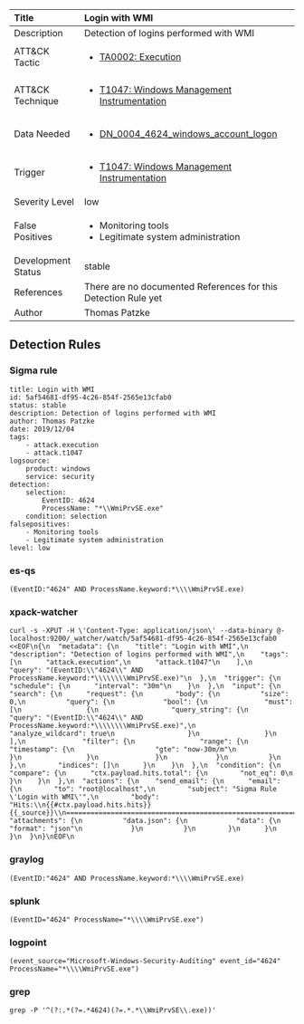 | Title                | Login with WMI                                                                                                                                                 |
|:---------------------|:------------------------------------------------------------------------------------------------------------------------------------------------------------|
| Description          | Detection of logins performed with WMI                                                                                                                                           |
| ATT&amp;CK Tactic    |  <ul><li>[TA0002: Execution](https://attack.mitre.org/tactics/TA0002)</li></ul>  |
| ATT&amp;CK Technique | <ul><li>[T1047: Windows Management Instrumentation](https://attack.mitre.org/techniques/T1047)</li></ul>  |
| Data Needed          | <ul><li>[DN_0004_4624_windows_account_logon](../Data_Needed/DN_0004_4624_windows_account_logon.md)</li></ul>  |
| Trigger              | <ul><li>[T1047: Windows Management Instrumentation](../Triggers/T1047.md)</li></ul>  |
| Severity Level       | low |
| False Positives      | <ul><li>Monitoring tools</li><li>Legitimate system administration</li></ul>  |
| Development Status   | stable |
| References           |  There are no documented References for this Detection Rule yet  |
| Author               | Thomas Patzke |


## Detection Rules

### Sigma rule

```
title: Login with WMI
id: 5af54681-df95-4c26-854f-2565e13cfab0
status: stable
description: Detection of logins performed with WMI
author: Thomas Patzke
date: 2019/12/04
tags:
    - attack.execution
    - attack.t1047
logsource:
    product: windows
    service: security
detection:
    selection:
        EventID: 4624
        ProcessName: "*\\WmiPrvSE.exe"
    condition: selection
falsepositives:
    - Monitoring tools
    - Legitimate system administration
level: low

```





### es-qs
    
```
(EventID:"4624" AND ProcessName.keyword:*\\\\WmiPrvSE.exe)
```


### xpack-watcher
    
```
curl -s -XPUT -H \'Content-Type: application/json\' --data-binary @- localhost:9200/_watcher/watch/5af54681-df95-4c26-854f-2565e13cfab0 <<EOF\n{\n  "metadata": {\n    "title": "Login with WMI",\n    "description": "Detection of logins performed with WMI",\n    "tags": [\n      "attack.execution",\n      "attack.t1047"\n    ],\n    "query": "(EventID:\\"4624\\" AND ProcessName.keyword:*\\\\\\\\WmiPrvSE.exe)"\n  },\n  "trigger": {\n    "schedule": {\n      "interval": "30m"\n    }\n  },\n  "input": {\n    "search": {\n      "request": {\n        "body": {\n          "size": 0,\n          "query": {\n            "bool": {\n              "must": [\n                {\n                  "query_string": {\n                    "query": "(EventID:\\"4624\\" AND ProcessName.keyword:*\\\\\\\\WmiPrvSE.exe)",\n                    "analyze_wildcard": true\n                  }\n                }\n              ],\n              "filter": {\n                "range": {\n                  "timestamp": {\n                    "gte": "now-30m/m"\n                  }\n                }\n              }\n            }\n          }\n        },\n        "indices": []\n      }\n    }\n  },\n  "condition": {\n    "compare": {\n      "ctx.payload.hits.total": {\n        "not_eq": 0\n      }\n    }\n  },\n  "actions": {\n    "send_email": {\n      "email": {\n        "to": "root@localhost",\n        "subject": "Sigma Rule \'Login with WMI\'",\n        "body": "Hits:\\n{{#ctx.payload.hits.hits}}{{_source}}\\n================================================================================\\n{{/ctx.payload.hits.hits}}",\n        "attachments": {\n          "data.json": {\n            "data": {\n              "format": "json"\n            }\n          }\n        }\n      }\n    }\n  }\n}\nEOF\n
```


### graylog
    
```
(EventID:"4624" AND ProcessName.keyword:*\\\\WmiPrvSE.exe)
```


### splunk
    
```
(EventID="4624" ProcessName="*\\\\WmiPrvSE.exe")
```


### logpoint
    
```
(event_source="Microsoft-Windows-Security-Auditing" event_id="4624" ProcessName="*\\\\WmiPrvSE.exe")
```


### grep
    
```
grep -P '^(?:.*(?=.*4624)(?=.*.*\\WmiPrvSE\\.exe))'
```



